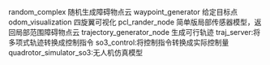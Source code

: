 random_complex 随机生成障碍物点云
waypoint_generator 给定目标点
odom_visualization 四旋翼可视化
pcl_rander_node 简单版局部传感器模型，返回局部范围障碍物点云
trajectory_generator_node 生成可行轨迹
traj_server:将多项式轨迹转换成控制指令
so3_control:将控制指令转换成实际控制量
quadrotor_simulator_so3:无人机仿真模型


